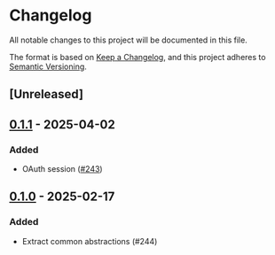 # Changelog

All notable changes to this project will be documented in this file.

The format is based on [Keep a Changelog](https://keepachangelog.com/en/1.0.0/),
and this project adheres to [Semantic Versioning](https://semver.org/spec/v2.0.0.html).

## [Unreleased]

## [0.1.1](https://github.com/sugyan/atrium/compare/atrium-common-v0.1.0...atrium-common-v0.1.1) - 2025-04-02

### Added

- OAuth session ([#243](https://github.com/sugyan/atrium/pull/243))

## [0.1.0](https://github.com/sugyan/atrium/releases/tag/atrium-common-v0.1.0) - 2025-02-17

### Added

- Extract common abstractions (#244)
